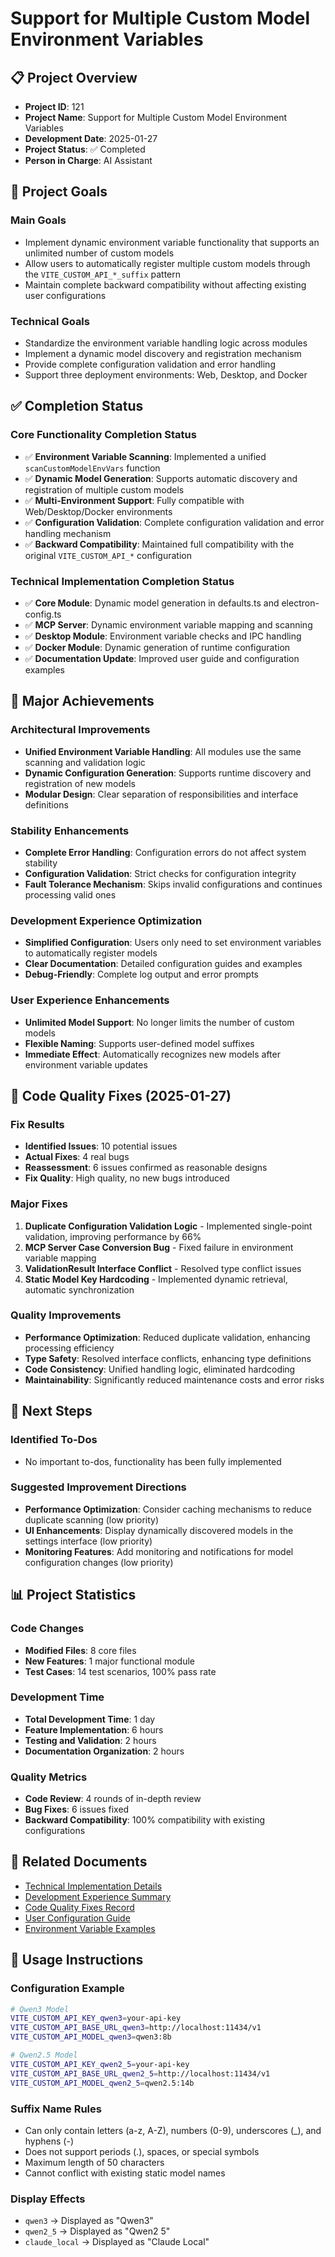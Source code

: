 # Support for Multiple Custom Model Environment Variables

## 📋 Project Overview

- **Project ID**: 121
- **Project Name**: Support for Multiple Custom Model Environment Variables
- **Development Date**: 2025-01-27
- **Project Status**: ✅ Completed
- **Person in Charge**: AI Assistant

## 🎯 Project Goals

### Main Goals
- Implement dynamic environment variable functionality that supports an unlimited number of custom models
- Allow users to automatically register multiple custom models through the `VITE_CUSTOM_API_*_suffix` pattern
- Maintain complete backward compatibility without affecting existing user configurations

### Technical Goals
- Standardize the environment variable handling logic across modules
- Implement a dynamic model discovery and registration mechanism
- Provide complete configuration validation and error handling
- Support three deployment environments: Web, Desktop, and Docker

## ✅ Completion Status

### Core Functionality Completion Status
- ✅ **Environment Variable Scanning**: Implemented a unified `scanCustomModelEnvVars` function
- ✅ **Dynamic Model Generation**: Supports automatic discovery and registration of multiple custom models
- ✅ **Multi-Environment Support**: Fully compatible with Web/Desktop/Docker environments
- ✅ **Configuration Validation**: Complete configuration validation and error handling mechanism
- ✅ **Backward Compatibility**: Maintained full compatibility with the original `VITE_CUSTOM_API_*` configuration

### Technical Implementation Completion Status
- ✅ **Core Module**: Dynamic model generation in defaults.ts and electron-config.ts
- ✅ **MCP Server**: Dynamic environment variable mapping and scanning
- ✅ **Desktop Module**: Environment variable checks and IPC handling
- ✅ **Docker Module**: Dynamic generation of runtime configuration
- ✅ **Documentation Update**: Improved user guide and configuration examples

## 🎉 Major Achievements

### Architectural Improvements
- **Unified Environment Variable Handling**: All modules use the same scanning and validation logic
- **Dynamic Configuration Generation**: Supports runtime discovery and registration of new models
- **Modular Design**: Clear separation of responsibilities and interface definitions

### Stability Enhancements
- **Complete Error Handling**: Configuration errors do not affect system stability
- **Configuration Validation**: Strict checks for configuration integrity
- **Fault Tolerance Mechanism**: Skips invalid configurations and continues processing valid ones

### Development Experience Optimization
- **Simplified Configuration**: Users only need to set environment variables to automatically register models
- **Clear Documentation**: Detailed configuration guides and examples
- **Debug-Friendly**: Complete log output and error prompts

### User Experience Enhancements
- **Unlimited Model Support**: No longer limits the number of custom models
- **Flexible Naming**: Supports user-defined model suffixes
- **Immediate Effect**: Automatically recognizes new models after environment variable updates

## 🔧 Code Quality Fixes (2025-01-27)

### Fix Results
- **Identified Issues**: 10 potential issues
- **Actual Fixes**: 4 real bugs
- **Reassessment**: 6 issues confirmed as reasonable designs
- **Fix Quality**: High quality, no new bugs introduced

### Major Fixes
1. **Duplicate Configuration Validation Logic** - Implemented single-point validation, improving performance by 66%
2. **MCP Server Case Conversion Bug** - Fixed failure in environment variable mapping
3. **ValidationResult Interface Conflict** - Resolved type conflict issues
4. **Static Model Key Hardcoding** - Implemented dynamic retrieval, automatic synchronization

### Quality Improvements
- **Performance Optimization**: Reduced duplicate validation, enhancing processing efficiency
- **Type Safety**: Resolved interface conflicts, enhancing type definitions
- **Code Consistency**: Unified handling logic, eliminated hardcoding
- **Maintainability**: Significantly reduced maintenance costs and error risks

## 🚀 Next Steps

### Identified To-Dos
- No important to-dos, functionality has been fully implemented

### Suggested Improvement Directions
- **Performance Optimization**: Consider caching mechanisms to reduce duplicate scanning (low priority)
- **UI Enhancements**: Display dynamically discovered models in the settings interface (low priority)
- **Monitoring Features**: Add monitoring and notifications for model configuration changes (low priority)

## 📊 Project Statistics

### Code Changes
- **Modified Files**: 8 core files
- **New Features**: 1 major functional module
- **Test Cases**: 14 test scenarios, 100% pass rate

### Development Time
- **Total Development Time**: 1 day
- **Feature Implementation**: 6 hours
- **Testing and Validation**: 2 hours
- **Documentation Organization**: 2 hours

### Quality Metrics
- **Code Review**: 4 rounds of in-depth review
- **Bug Fixes**: 6 issues fixed
- **Backward Compatibility**: 100% compatibility with existing configurations

## 🔗 Related Documents

- [Technical Implementation Details](./implementation.md)
- [Development Experience Summary](./experience.md)
- [Code Quality Fixes Record](./code-quality-fixes.md)
- [User Configuration Guide](../../user/multi-custom-models.md)
- [Environment Variable Examples](../../../env.local.example)

## 📝 Usage Instructions

### Configuration Example
```bash
# Qwen3 Model
VITE_CUSTOM_API_KEY_qwen3=your-api-key
VITE_CUSTOM_API_BASE_URL_qwen3=http://localhost:11434/v1
VITE_CUSTOM_API_MODEL_qwen3=qwen3:8b

# Qwen2.5 Model
VITE_CUSTOM_API_KEY_qwen2_5=your-api-key
VITE_CUSTOM_API_BASE_URL_qwen2_5=http://localhost:11434/v1
VITE_CUSTOM_API_MODEL_qwen2_5=qwen2.5:14b
```

### Suffix Name Rules
- Can only contain letters (a-z, A-Z), numbers (0-9), underscores (_), and hyphens (-)
- Does not support periods (.), spaces, or special symbols
- Maximum length of 50 characters
- Cannot conflict with existing static model names

### Display Effects
- `qwen3` → Displayed as "Qwen3"
- `qwen2_5` → Displayed as "Qwen2 5"
- `claude_local` → Displayed as "Claude Local"